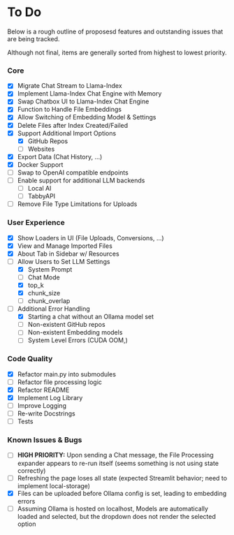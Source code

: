 # To Do

Below is a rough outline of proposesd features and outstanding issues that are being tracked.

Although not final, items are generally sorted from highest to lowest priority.

### Core

- [x] Migrate Chat Stream to Llama-Index
- [x] Implement Llama-Index Chat Engine with Memory
- [x] Swap Chatbox UI to Llama-Index Chat Engine
- [x] Function to Handle File Embeddings
- [x] Allow Switching of Embedding Model & Settings
- [x] Delete Files after Index Created/Failed
- [x] Support Additional Import Options
    - [x] GitHub Repos
    - [ ] Websites
- [x] Export Data (Chat History, ...)
- [x] Docker Support
- [ ] Swap to OpenAI compatible endpoints
- [ ] Enable support for additional LLM backends
    - [ ] Local AI
    - [ ] TabbyAPI
- [ ] Remove File Type Limitations for Uploads

### User Experience

- [x] Show Loaders in UI (File Uploads, Conversions, ...)
- [x] View and Manage Imported Files
- [x] About Tab in Sidebar w/ Resources
- [ ] Allow Users to Set LLM Settings
    - [x] System Prompt
    - [ ] Chat Mode
    - [x] top_k
    - [x] chunk_size
    - [ ] chunk_overlap
- [ ] Additional Error Handling
    - [x] Starting a chat without an Ollama model set
    - [ ] Non-existent GitHub repos
    - [ ] Non-existent Embedding models
    - [ ] System Level Errors (CUDA OOM,)

### Code Quality

- [x] Refactor main.py into submodules
- [ ] Refactor file processing logic
- [x] Refactor README
- [x] Implement Log Library
- [ ] Improve Logging
- [ ] Re-write Docstrings
- [ ] Tests

### Known Issues & Bugs

- [ ] **HIGH PRIORITY:** Upon sending a Chat message, the File Processing expander appears to re-run itself (seems something is not using state correctly)
- [ ] Refreshing the page loses all state (expected Streamlit behavior; need to implement local-storage)
- [x] Files can be uploaded before Ollama config is set, leading to embedding errors
- [ ] Assuming Ollama is hosted on localhost, Models are automatically loaded and selected, but the dropdown does not render the selected option
